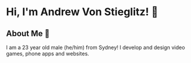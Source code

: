 # Hi, I'm Andrew Von Stieglitz! 👋

## About Me 🙌

I am a 23 year old male (he/him) from Sydney! I develop and design video games, phone apps and websites.
